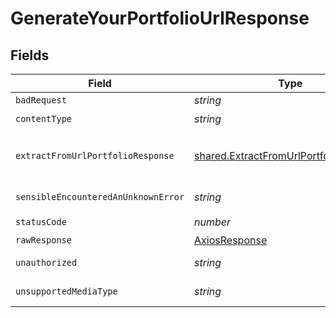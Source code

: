 # GenerateYourPortfolioUrlResponse


## Fields

| Field                                                                                            | Type                                                                                             | Required                                                                                         | Description                                                                                      |
| ------------------------------------------------------------------------------------------------ | ------------------------------------------------------------------------------------------------ | ------------------------------------------------------------------------------------------------ | ------------------------------------------------------------------------------------------------ |
| `badRequest`                                                                                     | *string*                                                                                         | :heavy_minus_sign:                                                                               | Bad Request                                                                                      |
| `contentType`                                                                                    | *string*                                                                                         | :heavy_check_mark:                                                                               | N/A                                                                                              |
| `extractFromUrlPortfolioResponse`                                                                | [shared.ExtractFromUrlPortfolioResponse](../../models/shared/extractfromurlportfolioresponse.md) | :heavy_minus_sign:                                                                               | Returns the ID to use to retrieve the extraction.                                                |
| `sensibleEncounteredAnUnknownError`                                                              | *string*                                                                                         | :heavy_minus_sign:                                                                               | Internal Server Error                                                                            |
| `statusCode`                                                                                     | *number*                                                                                         | :heavy_check_mark:                                                                               | N/A                                                                                              |
| `rawResponse`                                                                                    | [AxiosResponse](https://axios-http.com/docs/res_schema)                                          | :heavy_minus_sign:                                                                               | N/A                                                                                              |
| `unauthorized`                                                                                   | *string*                                                                                         | :heavy_minus_sign:                                                                               | Not authorized                                                                                   |
| `unsupportedMediaType`                                                                           | *string*                                                                                         | :heavy_minus_sign:                                                                               | Unsupported Media Type                                                                           |